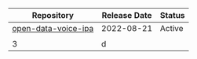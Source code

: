 <table>
<thead>
  <tr>
    <th>Repository</th>
    <th>Release Date</th>
    <th>Status</th>
  </tr>
</thead>
<tbody>
  <tr>
    <td>
      <a href="https://github.com/undertheseanlp/underthesea/releases/tag/open-data-voice-ipa">open-data-voice-ipa</a>
    </td>
    <td>2022-08-21</td>
    <td>Active</td>
  </tr>
  <tr>
    <td></td>
    <td></td>
    <td></td>
  </tr>
  <tr>
    <td>3</td>
    <td>d</td>
    <td></td>
  </tr>
</tbody>
</table>
